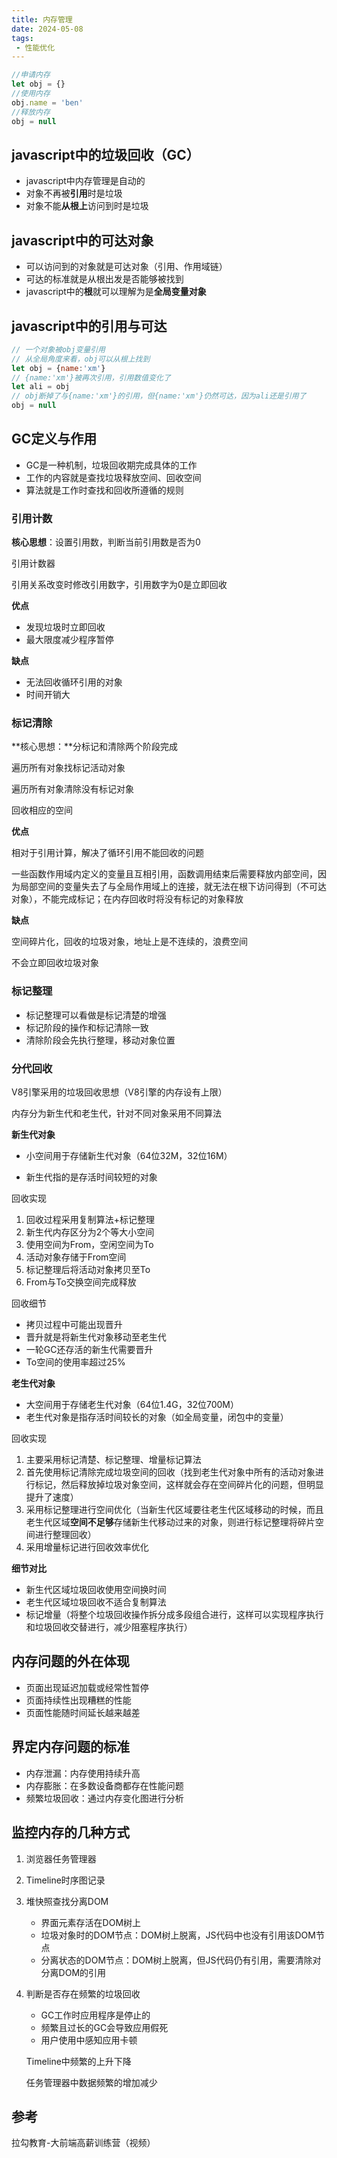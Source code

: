 ```yaml
---
title: 内存管理
date: 2024-05-08
tags:
 - 性能优化
---
```


```js
//申请内存
let obj = {}
//使用内存
obj.name = 'ben'
//释放内存
obj = null
```

## javascript中的垃圾回收（GC）

- javascript中内存管理是自动的
- 对象不再被**引用**时是垃圾
- 对象不能**从根上**访问到时是垃圾

## javascript中的可达对象

- 可以访问到的对象就是可达对象（引用、作用域链）
- 可达的标准就是从根出发是否能够被找到
- javascript中的**根**就可以理解为是**全局变量对象**



## javascript中的引用与可达

```js
// 一个对象被obj变量引用
// 从全局角度来看，obj可以从根上找到
let obj = {name:'xm'}
// {name:'xm'}被再次引用，引用数值变化了
let ali = obj
// obj断掉了与{name:'xm'}的引用，但{name:'xm'}仍然可达，因为ali还是引用了
obj = null
```

## GC定义与作用

- GC是一种机制，垃圾回收期完成具体的工作
- 工作的内容就是查找垃圾释放空间、回收空间
- 算法就是工作时查找和回收所遵循的规则

### 引用计数

**核心思想**：设置引用数，判断当前引用数是否为0

引用计数器

引用关系改变时修改引用数字，引用数字为0是立即回收

**优点**

- 发现垃圾时立即回收
- 最大限度减少程序暂停

**缺点**

- 无法回收循环引用的对象
- 时间开销大

### 标记清除

**核心思想：**分标记和清除两个阶段完成

遍历所有对象找标记活动对象

遍历所有对象清除没有标记对象

回收相应的空间

**优点**

相对于引用计算，解决了循环引用不能回收的问题

一些函数作用域内定义的变量且互相引用，函数调用结束后需要释放内部空间，因为局部空间的变量失去了与全局作用域上的连接，就无法在根下访问得到（不可达对象），不能完成标记；在内存回收时将没有标记的对象释放

**缺点**

空间碎片化，回收的垃圾对象，地址上是不连续的，浪费空间

不会立即回收垃圾对象

### 标记整理

- 标记整理可以看做是标记清楚的增强
- 标记阶段的操作和标记清除一致
- 清除阶段会先执行整理，移动对象位置

### 分代回收

V8引擎采用的垃圾回收思想（V8引擎的内存设有上限）

内存分为新生代和老生代，针对不同对象采用不同算法

**新生代对象**

- 小空间用于存储新生代对象（64位32M，32位16M）


- 新生代指的是存活时间较短的对象


回收实现

1. 回收过程采用复制算法+标记整理
2. 新生代内存区分为2个等大小空间
3. 使用空间为From，空闲空间为To
4. 活动对象存储于From空间
5. 标记整理后将活动对象拷贝至To
6. From与To交换空间完成释放

回收细节

- 拷贝过程中可能出现晋升
- 晋升就是将新生代对象移动至老生代
- 一轮GC还存活的新生代需要晋升
- To空间的使用率超过25%

**老生代对象**

- 大空间用于存储老生代对象（64位1.4G，32位700M）
- 老生代对象是指存活时间较长的对象（如全局变量，闭包中的变量）

回收实现

1. 主要采用标记清楚、标记整理、增量标记算法
2. 首先使用标记清除完成垃圾空间的回收（找到老生代对象中所有的活动对象进行标记，然后释放掉垃圾对象空间，这样就会存在空间碎片化的问题，但明显提升了速度）
3. 采用标记整理进行空间优化（当新生代区域要往老生代区域移动的时候，而且老生代区域**空间不足够**存储新生代移动过来的对象，则进行标记整理将碎片空间进行整理回收）
4. 采用增量标记进行回收效率优化

**细节对比**

- 新生代区域垃圾回收使用空间换时间
- 老生代区域垃圾回收不适合复制算法
- 标记增量（将整个垃圾回收操作拆分成多段组合进行，这样可以实现程序执行和垃圾回收交替进行，减少阻塞程序执行）

## 内存问题的外在体现

- 页面出现延迟加载或经常性暂停
- 页面持续性出现糟糕的性能
- 页面性能随时间延长越来越差

## 界定内存问题的标准

- 内存泄漏：内存使用持续升高
- 内存膨胀：在多数设备商都存在性能问题
- 频繁垃圾回收：通过内存变化图进行分析

## 监控内存的几种方式

1. 浏览器任务管理器

2. Timeline时序图记录

3. 堆快照查找分离DOM

   - 界面元素存活在DOM树上
   - 垃圾对象时的DOM节点：DOM树上脱离，JS代码中也没有引用该DOM节点
   - 分离状态的DOM节点：DOM树上脱离，但JS代码仍有引用，需要清除对分离DOM的引用

4. 判断是否存在频繁的垃圾回收

   - GC工作时应用程序是停止的
   - 频繁且过长的GC会导致应用假死
   - 用户使用中感知应用卡顿

   Timeline中频繁的上升下降

   任务管理器中数据频繁的增加减少

## 参考

拉勾教育-大前端高薪训练营（视频）

